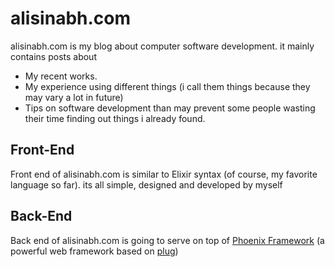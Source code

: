 # alisinabh.com
alisinabh.com is my blog about computer software development.
it mainly contains posts about

- My recent works.
- My experience using different things (i call them things because they may vary a lot in future)
- Tips on software development than may prevent some people wasting their time finding out things i already found.

## Front-End
Front end of alisinabh.com is similar to Elixir syntax (of course, my favorite language so far). its all simple, designed and developed by myself

## Back-End
Back end of alisinabh.com is going to serve on top of [Phoenix Framework](http://www.phoenixframework.org/) (a powerful web framework based on [plug](https://hex.pm/packages/plug))
